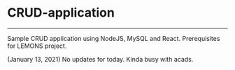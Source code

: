 # CRUD-application
------------------------------------------------------------

Sample CRUD application using NodeJS, MySQL and React. Prerequisites for LEMONS project.

(January 13, 2021)
No updates for today. Kinda busy with acads.
